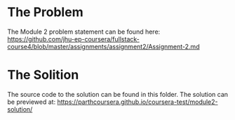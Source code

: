 
# The Problem
The Module 2 problem statement can be found here: https://github.com/jhu-ep-coursera/fullstack-course4/blob/master/assignments/assignment2/Assignment-2.md

# The Solition
The source code to the solution can be found in this folder.
The solution can be previewed at: https://parthcoursera.github.io/coursera-test/module2-solution/
